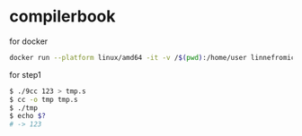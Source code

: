 # compilerbook

for docker
```bash
docker run --platform linux/amd64 -it -v /$(pwd):/home/user linnefromice/sandbox-c-compiler bash
```

for step1
```bash
$ ./9cc 123 > tmp.s
$ cc -o tmp tmp.s
$ ./tmp
$ echo $?
# -> 123
```
